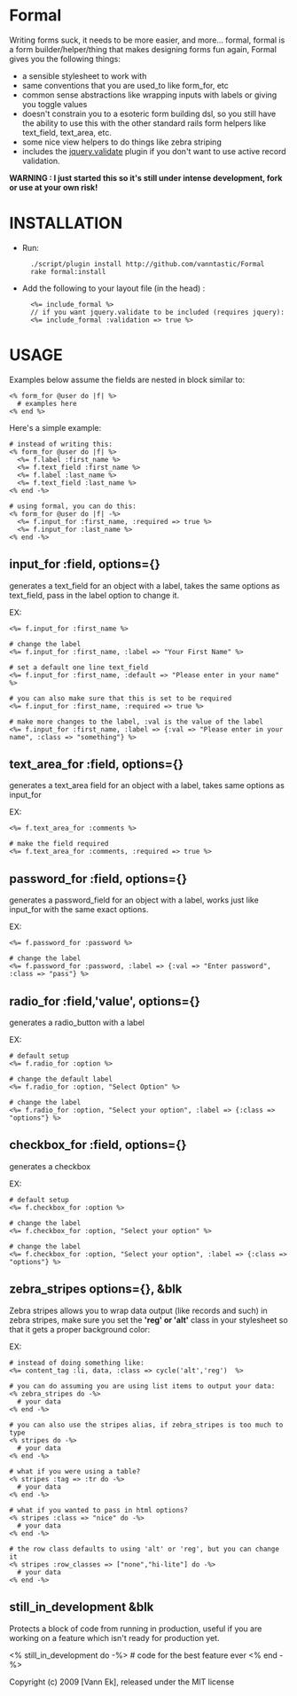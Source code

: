 Formal
======

Writing forms suck, it needs to be more easier, and more... formal, formal is a form builder/helper/thing that makes designing forms fun again, Formal gives you the following things:

- a sensible stylesheet to work with
- same conventions that you are used_to like form_for, etc
- common sense abstractions like wrapping inputs with labels or giving you toggle values
- doesn't constrain you to a esoteric form building dsl, so you still have the ability to use this with the other standard rails form helpers like text_field, text_area, etc.
- some nice view helpers to do things like zebra striping 
- includes the [jquery.validate](http://docs.jquery.com/Plugins/Validation) plugin if you don't want to use active record validation.

**WARNING : I just started this so it's still under intense development, fork or use at your own risk!**

INSTALLATION
============

- Run:

        ./script/plugin install http://github.com/vanntastic/Formal
        rake formal:install

- Add the following to your layout file (in the head) :

        <%= include_formal %>
        // if you want jquery.validate to be included (requires jquery):
        <%= include_formal :validation => true %>

USAGE
=====
Examples below assume the fields are nested in block similar to:

    <% form_for @user do |f| %>
      # examples here
    <% end %>

Here's a simple example:

    # instead of writing this:
    <% form_for @user do |f| %>
      <%= f.label :first_name %>
      <%= f.text_field :first_name %>
      <%= f.label :last_name %>
      <%= f.text_field :last_name %>
    <% end -%>

    # using formal, you can do this:
    <% form_for @user do |f| -%>
      <%= f.input_for :first_name, :required => true %>
      <%= f.input_for :last_name %>
    <% end -%>

input_for :field, options={}
----------------------------
generates a text_field for an object with a label, takes the same options as text_field,
pass in the label option to change it.

EX:
      
    <%= f.input_for :first_name %>
    
    # change the label
    <%= f.input_for :first_name, :label => "Your First Name" %>
    
    # set a default one line text_field
    <%= f.input_for :first_name, :default => "Please enter in your name" %>
    
    # you can also make sure that this is set to be required
    <%= f.input_for :first_name, :required => true %>
    
    # make more changes to the label, :val is the value of the label
    <%= f.input_for :first_name, :label => {:val => "Please enter in your name", :class => "something"} %>
    
text_area_for :field, options={}    
--------------------------------
generates a text_area field for an object with a label, takes same options as input_for

EX:

    <%= f.text_area_for :comments %>
  
    # make the field required
    <%= f.text_area_for :comments, :required => true %>
    
password_for :field, options={}      
-------------------------------
generates a password_field for an object with a label, works just like input_for with the same exact options.

EX:

    <%= f.password_for :password %>
    
    # change the label
    <%= f.password_for :password, :label => {:val => "Enter password", :class => "pass"} %>

radio_for :field,'value', options={}
----------------------------
generates a radio_button with a label

EX: 
    
    # default setup
    <%= f.radio_for :option %>
    
    # change the default label
    <%= f.radio_for :option, "Select Option" %>

    # change the label
    <%= f.radio_for :option, "Select your option", :label => {:class => "options"} %>
      
      
checkbox_for :field, options={}      
-------------------------------
generates a checkbox

EX:
    
    # default setup
    <%= f.checkbox_for :option %>

    # change the label
    <%= f.checkbox_for :option, "Select your option" %>

    # change the label
    <%= f.checkbox_for :option, "Select your option", :label => {:class => "options"} %>

zebra_stripes options={}, &blk
------------------------------
Zebra stripes allows you to wrap data output (like records and such) in zebra stripes, make sure you set the **'reg' or 'alt'** class in your stylesheet so that it gets a proper background color:

EX:

    # instead of doing something like:
    <%= content_tag :li, data, :class => cycle('alt','reg')  %>
  
    # you can do assuming you are using list items to output your data:
    <% zebra_stripes do -%>
      # your data
    <% end -%>
  
    # you can also use the stripes alias, if zebra_stripes is too much to type
    <% stripes do -%>
      # your data
    <% end -%>

    # what if you were using a table?
    <% stripes :tag => :tr do -%>
      # your data
    <% end -%>
  
    # what if you wanted to pass in html options?
    <% stripes :class => "nice" do -%>
      # your data
    <% end -%>
  
    # the row class defaults to using 'alt' or 'reg', but you can change it
    <% stripes :row_classes => ["none","hi-lite"] do -%>
      # your data
    <% end -%>

still_in_development &blk
-------------------------
Protects a block of code from running in production, useful if you are working on a feature which
isn't ready for production yet.

  <% still_in_development do -%>
    # code for the best feature ever
  <% end -%>

Copyright (c) 2009 [Vann Ek], released under the MIT license